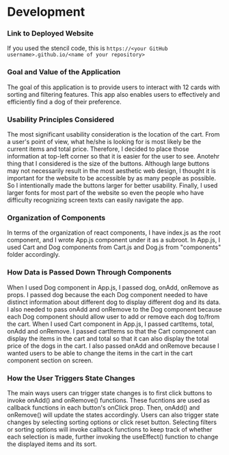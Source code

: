 # Development

### Link to Deployed Website
If you used the stencil code, this is `https://<your GitHub username>.github.io/<name of your repository>`

### Goal and Value of the Application
The goal of this application is to provide users to interact with 12 cards with sorting and filtering features. This app also enables users to effectively and efficiently find a dog of their preference.

### Usability Principles Considered
The most significant usability consideration is the location of the cart. From a user's point of view, what he/she is looking for is most likely be the current items and total price. Therefore, I decided to place those information at top-left corner so that it is easier for the user to see. Anotehr thing that I considered is the size of the buttons. Although large buttons may not necessarily result in the most aesthetic web design, I thought it is important for the website to be accessible by as many people as possible. So I intentionally made the buttons larger for better usability. Finally, I used larger fonts for most part of the website so even the people who have difficulty recognizing screen texts can easily navigate the app.

### Organization of Components
In terms of the organization of react components, I have index.js as the root component, and I wrote App.js component under it as a subroot. In App.js, I used Cart and Dog components from Cart.js and Dog.js from "components" folder accordingly. 

### How Data is Passed Down Through Components
When I used Dog component in App.js, I passed dog, onAdd, onRemove as props. I passed dog because the each Dog component needed to have distinct information about different dog to display different dog and its data. I also needed to pass onAdd and onRemove to the Dog component because each Dog component should allow user to add or remove each dog to/from the cart. When I used Cart component in App.js, I passed cartItems, total, onAdd and onRemove. I passed cartItems so that the Cart component can display the items in the cart and total so that it can also display the total price of the dogs in the cart. I also passed onAdd and onRemove because I wanted users to be able to change the items in the cart in the cart component section on screen.

### How the User Triggers State Changes
The main ways users can trigger state changes is to first click buttons to invoke onAdd() and onRemove() functions. These fucntions are used as callback functions in each button's onClick prop. Then, onAdd() and onRemove() will update the states accordingly. Users can also trigger state changes by selecting sorting options or click reset button. Selecting filters or sorting options will invoke callback functions to keep track of whether each selection is made, further invoking the useEffect() function to change the displayed items and its sort.
